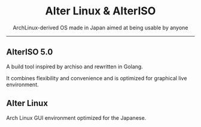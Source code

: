 <div align="center">

# Alter Linux & AlterISO

ArchLinux-derived OS made in Japan aimed at being usable by anyone

<hr>

</div>

## AlterISO 5.0

A build tool inspired by archiso and rewritten in Golang.

It combines flexibility and convenience and is optimized for graphical live environment.

## Alter Linux

Arch Linux GUI environment optimized for the Japanese.
